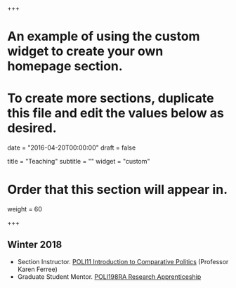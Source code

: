 +++
# An example of using the custom widget to create your own homepage section.
# To create more sections, duplicate this file and edit the values below as desired.

date = "2016-04-20T00:00:00"
draft = false

title = "Teaching"
subtitle = ""
widget = "custom"

# Order that this section will appear in.
weight = 60

+++

## Winter 2018

- Section Instructor. <a href="http://www.inbokrhee.com/oldpost/poli11_winter2018/" target="_self">POLI11 Introduction to Comparative Politics</a> (Professor Karen Ferree)
- Graduate Student Mentor. [POLI198RA Research Apprenticeship](https://polisci.ucsd.edu/undergrad/research-apprenticeship/index.html)





